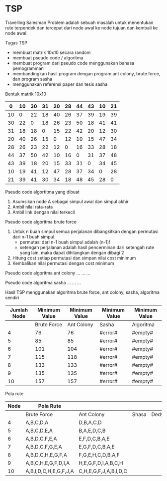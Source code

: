 # TSP

Travelling Salesman Problem adalah sebuah masalah untuk menentukan rute terpendek dan tercepat dari node awal ke node tujuan dan kembali ke node awal.

Tugas TSP
  - membuat matrik 10x10 secara random
  - membuat pseudo code / algoritma 
  - membuat program dari pseudo code menggunakan bahasa pemogramman 
  - membandingkan hasil program dengan program ant colony, brute force, dan program sasha 
  - menggunakan referensi paper dan tesis sasha

Bentuk matrik 10x10

| 0  | 10 | 30 | 31 | 20 | 28 | 44 | 43 | 10 | 21 |
|----|----|----|----|----|----|----|----|----|----|
| 10 | 0  | 22 | 18 | 40 | 26 | 37 | 39 | 19 | 39 |
| 30 | 22 | 0  | 18 | 26 | 23 | 50 | 18 | 41 | 41 |
| 31 | 18 | 18 | 0  | 15 | 22 | 42 | 20 | 12 | 30 |
| 20 | 40 | 26 | 15 | 0  | 12 | 10 | 15 | 47 | 34 |
| 28 | 26 | 23 | 22 | 12 | 0  | 16 | 33 | 28 | 18 |
| 44 | 37 | 50 | 42 | 10 | 16 | 0  | 31 | 37 | 48 |
| 43 | 39 | 18 | 20 | 15 | 33 | 31 | 0  | 34 | 45 |
| 10 | 19 | 41 | 12 | 47 | 28 | 37 | 34 | 0  | 28 |
| 21 | 39 | 41 | 30 | 34 | 18 | 48 | 45 | 28 | 0  |

Pseudo code algortitma yang dibuat
  1. Asumsikan node A sebagai simpul awal dan simpul akhir
  2. Ambil nilai rata-rata
  3. Ambil link dengan nilai terkecil

Pseudo code algoritma brute force
  1. Untuk n buah simpul semua perjalanan dibangkitkan dengan permutasi dari n-1 buah simpul.
      - permutasi dari n-1 buah simpul adalah (n-1)!
      - setengah perjalanan adalah hasil pencerminan dari setengah rute yang lain, maka dapat dihilangkan dengan dibagi 2
  2. Hitung cost setiap permutasi dan simpan nilai cost minimum
  3. Kembalikan nilai permutasi dengan cost minimum
  
Pseudo code algoritma ant colony
  ...
  ...
  ...

Pseudo code algoritma sasha
  ...
  ...
  ...

Hasil TSP menggunakan algoritma brute force, ant colony, sasha, algoritma sendiri

| Jumlah Node | Minimum Value | Minimum Value | Minimum Value | Minimum Value |
|-------------|---------------|---------------|---------------|---------------|
|             | Brute Force   | Ant Colony    | Sasha         | Algoritma     |
| 4           | 76            | 76            | #error#       | #empty#       |
| 5           | 85            | 85            | #error#       | #empty#       |
| 6           | 101           | 104           | #error#       | #empty#       |
| 7           | 115           | 118           | #error#       | #empty#       |
| 8           | 133           | 133           | #error#       | #empty#       |
| 9           | 135           | 135           | #error#       | #empty#       |
| 10          | 157           | 157           | #error#       | #empty#       |

Pola rute

| Node | Pola Rute             |                       |       |      |
|------|-----------------------|-----------------------|-------|------|
|      | Brute Force           | Ant Colony            | Shasa | Dedy |
| 4    | A,B,C,D,A             | D,B,A,C,D             |       |      |
| 5    | A,B,C,D,E,A           | B,A,E,D,C,B           |       |      |
| 6    | A,B,D,C,F,E,A         | E,F,D,C,B,A,E         |       |      |
| 7    | A,B,D,C,F,G,E,A       | E,G,F,D,C,B,A,E       |       |      |
| 8    | A,B,D,C,H,E,G,F,A     | F,G,E,H,C,D,B,A,F     |       |      |
| 9    | A,B,C,H,E,G,F,D,I,A   | H,E,G,F,D,I,A,B,C,H   |       |      |
| 10   | A,B,I,D,C,H,E,G,F,J,A | C,H,E,G,F,J,A,B,I,D,C |       |      |
